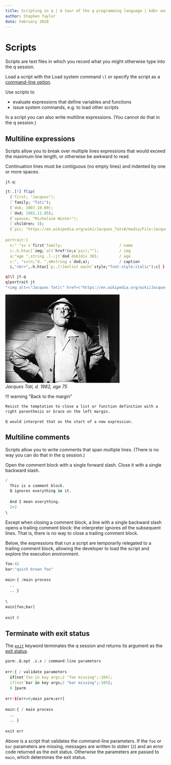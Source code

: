 ```yaml
---
title: Scripting in q | A tour of the q programming language | kdb+ and q documentation
author: Stephen Taylor
date: February 2020
---
```

# Scripts




Scripts are text files in which you record what you might otherwise type into the q session. 

Load a script with the Load system command `\l` or specify the script as a [command-line option](session.md#command-line-options).

Use scripts to 

-   evaluate expressions that define variables and functions
-   issue system commands, e.g. to load other scripts

In a script you can also write multiline expressions. 
(You cannot do that in the q session.)


## Multiline expressions

Scripts allow you to break over multiple lines expressions that would exceed the maximum line length, or otherwise be awkward to read. 

Continuation lines must be contiguous (no empty lines) and indented by one or more spaces.

`jt.q`:

```q
jt:.[!] flip(
  (`first; "Jacques");
  (`family; "Tati");
  (`dob; 1907.10.09);
  (`dod; 1982.11.05);
  (`spouse; "Micheline Winter");
  (`children; 3);
  (`pic; "https://en.wikipedia.org/wiki/Jacques_Tati#/media/File:Jacques_Tati.jpg") )

portrait:{
  n:" "sv x`first`family;                         / name
  i:.h.htac[`img;`alt`href!(n;x`pic);""];         / img
  a:"age ",string .[-;jt`dod`dob]div 365;         / age
  c:", "sv(n;"d. ",4#string x`dod;a);             / caption
  i,"<br>",.h.htac[`p;.[!]enlist each(`style;"font-style:italic");c] }
```

```q
q)\l jt.q
q)portrait jt
"<img alt=\"Jacques Tati\" href=\"https://en.wikipedia.org/wiki/Jacques_Tati#..
```

[![Jacques Tati](img/jacques-tati.jpg)](https://en.wikipedia.org/wiki/Jacques_Tati#/media/File:Jacques_Tati.jpg "Wikipedia")
<br>
_Jacques Tati, d. 1982, age 75_


!!! warning "Back to the margin"

    Resist the temptation to close a list or function definition with a right parenthesis or brace on the left margin.

    Q would interpret that as the start of a new expression.


## Multiline comments

Scripts allow you to write comments that span multiple lines. 
(There is no way you can do that in the q session.)

Open the comment block with a single forward slash.
Close it with a single backward slash. 

```q
/
  This is a comment block.
  Q ignores everything in it.

  And I mean everything.
  2+2
\
```

Except when closing a comment block, a line with a single backward slash opens a trailing comment block: the interpreter ignores _all_ the subsequent lines. That is, there is no way to close a trailing comment block. 

Below, the expressions that run a script are temporarily relegated to a trailing comment block, allowing the developer to load the script and explore the execution environment.

```q
foo:42
bar:"quick brown fox"

main:{ /main process
  ..
  .. }

\
main[foo;bar]

exit 0
```


## Terminate with exit status

The [`exit`](../../ref/exit.md) keyword terminates the q session and returns its argument as the [exit status](https://en.wikipedia.org/wiki/Exit_status "Wikipedia").

```q
parm:.Q.opt .z.x / command-line parameters

err:{ / validate parameters
  if[not`foo in key args;2 "foo missing";:104];
  if[not`bar in key args;2 "bar missing";:105];
  0 }parm

err:$[err=0;main parm;err]

main:{ / main process
  .. 
  .. }

exit err
```

Above is a script that validates the command-line parameters. If the `foo` or `bar` parameters are missing, messages are written to stderr (`2`) and an error code returned as the exit status. Otherwise the parameters are passed to `main`, which determines the exit status.

